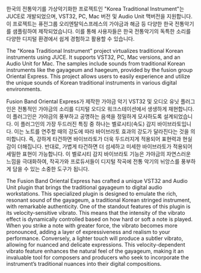 한국의 전통악기를 가상악기화한 프로젝트인 "Korea Traditional Instrument"는 JUCE로 개발되었으며, VST32, PC, Mac 버전 및 Audio Unit 맥버전을 지원합니다. 이 프로젝트는 퓨전그룹 오리엔탈익스프레스의 가야금과 해금 등 다양한 한국 전통악기를 샘플링하여 제작되었습니다. 이를 통해 사용자들은 한국 전통악기의 독특한 소리를 다양한 디지털 환경에서 쉽게 경험하고 활용할 수 있습니다.

The "Korea Traditional Instrument" project virtualizes traditional Korean instruments using JUCE. It supports VST32, PC, Mac versions, and an Audio Unit for Mac. The samples include sounds from traditional Korean instruments like the gayageum and haegeum, provided by the fusion group Oriental Express. This project allows users to easily experience and utilize the unique sounds of Korean traditional instruments in various digital environments.

Fusion Band Oriental Express가 제작한 가야금 악기 VST32 및 오디오 유닛 플러그인은 전통적인 가야금의 소리를 디지털 오디오 워크스테이션에서 생생하게 재현합니다. 이 플러그인은 가야금의 풍부하고 공명하는 음색을 정밀하게 모사하도록 설계되었습니다. 이 플러그인의 가장 두드러진 특징 중 하나는 벨로시티(속도) 감지 바이브라토입니다. 이는 노트를 연주할 때의 강도에 따라 바이브라토 효과의 강도가 달라진다는 것을 의미합니다. 즉, 강하게 타건하면 바이브라토가 더욱 두드러지게 적용되어 표현력과 현실감이 더해집니다. 반대로, 가볍게 타건하면 더 섬세하고 미세한 바이브라토가 적용되어 세밀한 표현이 가능합니다. 이 벨로시티 감지 바이브라토 기능은 가야금의 자연스러운 느낌을 극대화하여, 작곡가와 프로듀서들이 디지털 작곡에 전통 악기의 뉘앙스를 풍부하게 담을 수 있는 소중한 도구가 됩니다.

The Fusion Band Oriental Express has crafted a unique VST32 and Audio Unit plugin that brings the traditional gayageum to digital audio workstations. This specialized plugin is designed to emulate the rich, resonant sound of the gayageum, a traditional Korean stringed instrument, with remarkable authenticity. One of the standout features of this plugin is its velocity-sensitive vibrato. This means that the intensity of the vibrato effect is dynamically controlled based on how hard or soft a note is played. When you strike a note with greater force, the vibrato becomes more pronounced, adding a layer of expressiveness and realism to your performance. Conversely, a lighter touch will produce a subtler vibrato, allowing for nuanced and delicate expressions. This velocity-dependent vibrato feature enhances the natural feel of the gayageum, making it an invaluable tool for composers and producers who seek to incorporate the instrument’s traditional nuances into their digital compositions.
